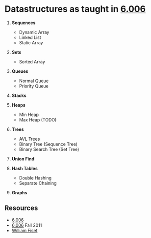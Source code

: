 # Datastructures as taught in [6.006](https://www.youtube.com/playlist?list=PLUl4u3cNGP63EdVPNLG3ToM6LaEUuStEY)

1. **Sequences**
   - Dynamic Array
   - Linked List
   - Static Array

2. **Sets**
   - Sorted Array

3. **Queues**
   - Normal Queue
   - Priority Queue

4. **Stacks**

5. **Heaps**
   - Min Heap
   - Max Heap (TODO)

6. **Trees**
   - AVL Trees
   - Binary Tree (Sequence Tree)
   - Binary Search Tree (Set Tree)

7. **Union Find**
8. **Hash Tables**
   - Double Hashing
   - Separate Chaining

9. **Graphs**

## Resources
- [6.006](https://www.youtube.com/playlist?list=PLUl4u3cNGP63EdVPNLG3ToM6LaEUuStEY)
- [6.006](https://www.youtube.com/playlist?list=PLUl4u3cNGP61Oq3tWYp6V_F-5jb5L2iHb) Fall 2011
- [William Fiset](https://www.youtube.com/playlist?list=PLDV1Zeh2NRsB6SWUrDFW2RmDotAfPbeHu)
